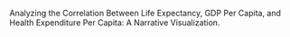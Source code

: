 Analyzing the Correlation Between Life Expectancy, GDP Per Capita, and Health Expenditure Per Capita: A Narrative Visualization.

